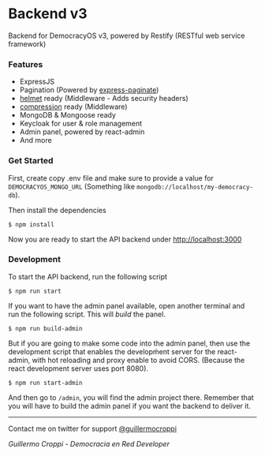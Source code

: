 # Backend v3

Backend for DemocracyOS v3, powered by Restify (RESTful web service framework)

### Features
- ExpressJS
- Pagination (Powered by [express-paginate](https://github.com/expressjs/express-paginate))
- [helmet](https://github.com/helmetjs/helmet) ready (Middleware - Adds security headers)
- [compression](https://github.com/expressjs/compression) ready (Middleware)
- MongoDB & Mongoose ready
- Keycloak for user & role management
- Admin panel, powered by react-admin
- And more

### Get Started
First, create copy .env file and make sure to provide a value for `DEMOCRACYOS_MONGO_URL` (Something like `mongodb://localhost/my-democracy-db`).

Then install the dependencies

```
$ npm install
``` 

Now you are ready to start the API backend under [http://localhost:3000](http://localhost:3000)

### Development

To start the API backend, run the following script

```
$ npm run start
```

If you want to have the admin panel available, open another terminal and run the following script. This will *build* the panel.

```
$ npm run build-admin
```

But if you are going to make some code into the admin panel, then use the development script that enables the developḿent server for the react-admin, with hot reloading and proxy enable to avoid CORS. (Because the react development server uses port 8080).

```
$ npm run start-admin
```

And then go to `/admin`, you will find the admin project there. Remember that you will have to build the admin panel if you want the backend to deliver it.

---
Contact me on twitter for support [@guillermocroppi](https://twitter.com/guillermocroppi)

_Guillermo Croppi - Democracia en Red Developer_ 
